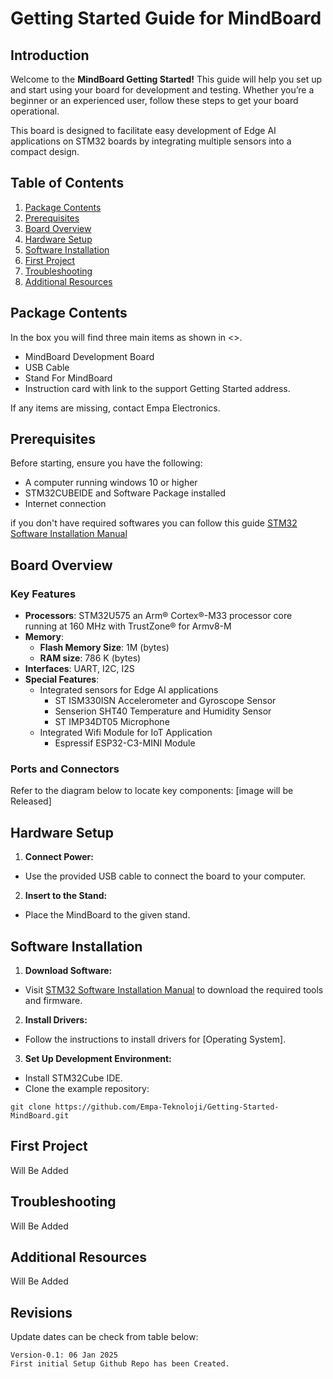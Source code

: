 # Getting Started Guide for MindBoard
## Introduction
Welcome to the **MindBoard Getting Started!** This guide will help you set up and start using your board for development and testing. Whether you’re a beginner or an experienced user, follow these steps to get your board operational.

This board is designed to facilitate easy development of Edge AI applications on STM32 boards by integrating multiple sensors into a compact design.

## Table of Contents
1. [Package Contents](#package-contents)
2. [Prerequisites](#Prerequisites)
3. [Board Overview](#board-overview)
4. [Hardware Setup](#hardware-setup)
5. [Software Installation](#software-installation)
6. [First Project](#board-overview)
7. [Troubleshooting](#Troubleshooting)
8. [Additional Resources](#additional-resources)

## Package Contents
In the box you will find three main items as shown in <<figure-1>>.

* MindBoard Development Board
* USB Cable
* Stand For MindBoard
* Instruction card with link to the support Getting Started address.

If any items are missing, contact Empa Electronics.

## Prerequisites
Before starting, ensure you have the following:
* A computer running windows 10 or higher
* STM32CUBEIDE and Software Package installed
* Internet connection

if you don't have required softwares you can follow this guide  [STM32 Software Installation Manual](Additionals/ExtraDocs/STM32SoftwareInstallationManual.md)
## Board Overview
### Key Features
* **Processors**: STM32U575 an Arm® Cortex®-M33 processor core running at 160 MHz with TrustZone® for Armv8-M
* **Memory**: 
    * **Flash Memory Size**: 1M (bytes)
    * **RAM size**: 786 K (bytes)
* **Interfaces**: UART, I2C, I2S
* **Special Features**:
    * Integrated sensors for Edge AI applications
        * ST ISM330ISN Accelerometer and Gyroscope Sensor
        * Senserion SHT40 Temperature and Humidity Sensor
        * ST IMP34DT05 Microphone
    * Integrated Wifi Module for IoT Application
        * Espressif ESP32-C3-MINI Module
### Ports and Connectors
Refer to the diagram below to locate key components:
[image will be Released]

## Hardware Setup
1. **Connect Power:**
* Use the provided USB cable to connect the board to your computer.
2. **Insert to the Stand:**
* Place the MindBoard to the given stand.
## Software Installation
1. **Download Software:**
* Visit [STM32 Software Installation Manual](Additionals/ExtraDocs/STM32SoftwareInstallationManual.md) to download the required tools and firmware.

2. **Install Drivers:**
* Follow the instructions to install drivers for [Operating System].
3. **Set Up Development Environment:**
* Install STM32Cube IDE.
* Clone the example repository:

```shell
git clone https://github.com/Empa-Teknoloji/Getting-Started-MindBoard.git
```
## First Project
Will Be Added
## Troubleshooting
Will Be Added
## Additional Resources
Will Be Added

## Revisions
Update dates can be check from table below:
```
Version-0.1: 06 Jan 2025
First initial Setup Github Repo has been Created.
```